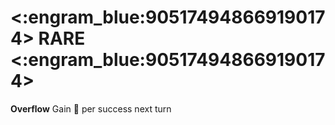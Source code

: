 # <:engram_blue:905174948669190174> RARE <:engram_blue:905174948669190174>

**Overflow** Gain :large_blue_diamond: per success next turn
